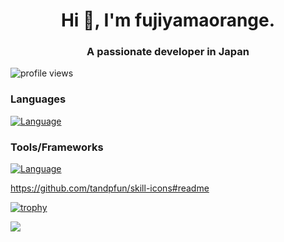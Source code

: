<h1 align="center">Hi 👋, I'm fujiyamaorange.</h1>
<h3 align="center">A passionate developer in Japan</h3>

<p align="left"> <img src="https://komarev.com/ghpvc/?username=hoge&label=Profile%20views&color=0e75b6&style=flat" alt="profile views" /> </p>

### Languages
[![Language](https://skillicons.dev/icons?i=ts,js,rust,dart,c,cpp,html,css&theme=dark)](https://skillicons.dev)

### Tools/Frameworks
[![Language](https://skillicons.dev/icons?i=nextjs,nodejs,cloudflare,flutter,babel,bash,bootstrap,cypress,docker,express,firebase,gcp,github,graphql,nuxtjs,py,react,tailwind,wasm,webpack,&theme=dark)](https://skillicons.dev)

https://github.com/tandpfun/skill-icons#readme

[![trophy](https://github-profile-trophy.vercel.app/?username=ryo-ma&theme=onedark)](https://github.com/ryo-ma/github-profile-trophy)

![](https://github-profile-summary-cards.vercel.app/api/cards/profile-details?username=fujiyamaorange&theme=github)


